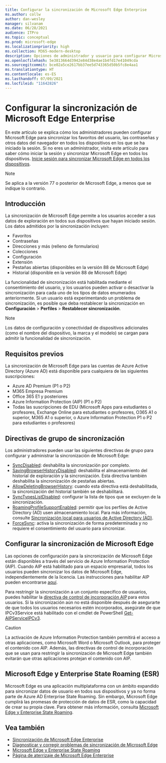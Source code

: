 ```yaml
---
title: Configurar la sincronización de Microsoft Edge Enterprise
ms.author: collw
author: dan-wesley
manager: silvanam
ms.date: 06/28/2021
audience: ITPro
ms.topic: conceptual
ms.prod: microsoft-edge
ms.localizationpriority: high
ms.collection: M365-modern-desktop
description: Opciones de administrador y usuario para configurar Microsoft Edge para sincronizar favoritos, contraseñas y otros datos del explorador.
ms.openlocfilehash: 5e3813664d3942e84d38e4ae1b4fd17e41049cda
ms.sourcegitcommit: bce02a5ce2617bb37ee5d743365d50b5fc8e4aa1
ms.translationtype: HT
ms.contentlocale: es-ES
ms.lasthandoff: 07/09/2021
ms.locfileid: "11642826"
---
```

# <a name="configure-microsoft-edge-enterprise-sync"></a>Configurar la sincronización de Microsoft Edge Enterprise

En este artículo se explica cómo los administradores pueden configurar Microsoft Edge para sincronizar los favoritos del usuario, las contraseñas y otros datos del navegador en todos los dispositivos en los que se ha iniciado la sesión. Si no eres un administrador, visita este artículo para saber cómo iniciar la sesión y sincronizar Microsoft Edge en todos los dispositivos. [Inicie sesión para sincronizar Microsoft Edge en todos los dispositivos](https://support.microsoft.com/microsoft-edge/sign-in-to-sync-microsoft-edge-across-devices-e6ffa79b-ed52-aa32-47e2-5d5597fe4674).

> [!NOTE]
> Se aplica a la versión 77 o posterior de Microsoft Edge, a menos que se indique lo contrario.

## <a name="overview"></a>Introducción

La sincronización de Microsoft Edge permite a los usuarios acceder a sus datos de exploración en todos sus dispositivos que hayan iniciado sesión. Los datos admitidos por la sincronización incluyen:

- Favoritos
- Contraseñas
- Direcciones y más (relleno de formularios)
- Colecciones
- Configuración
- Extensión
- Pestañas abiertas (disponibles en la versión 88 de Microsoft Edge)
- Historial (disponible en la versión 88 de Microsoft Edge)

La funcionalidad de sincronización está habilitada mediante el consentimiento del usuario, y los usuarios pueden activar o desactivar la sincronización para cada uno de los tipos de datos enumerados anteriormente. Si un usuario está experimentando un problema de sincronización, es posible que deba restablecer la sincronización en **Configuración** > **Perfiles** > **Restablecer sincronización**.

> [!NOTE]
> Los datos de configuración y conectividad de dispositivos adicionales (como el nombre del dispositivo, la marca y el modelo) se cargan para admitir la funcionalidad de sincronización.

## <a name="prerequisites"></a>Requisitos previos

La sincronización de Microsoft Edge para las cuentas de Azure Active Directory (Azure AD) está disponible para cualquiera de las siguientes suscripciones:

- Azure AD Premium (P1 o P2)
- M365 Empresa Premium
- Office 365 E1 y posteriores
- Azure Information Protection (AIP) (P1 o P2)
- Todas las suscripciones de EDU (Microsoft Apps para estudiantes o profesores, Exchange Online para estudiantes o profesores, O365 A1 o superior, M365 A1 o superior, o Azure Information Protection P1 o P2 para estudiantes o profesores)

## <a name="sync-group-policies"></a>Directivas de grupo de sincronización

Los administradores pueden usar las siguientes directivas de grupo para configurar y administrar la sincronización de Microsoft Edge:

- [SyncDisabled](./microsoft-edge-policies.md#syncdisabled): deshabilita la sincronización por completo.
- [SavingBrowserHistoryDisabled](./microsoft-edge-policies.md#savingbrowserhistorydisabled): deshabilita el almacenamiento del historial de exploración y la sincronización. Esta directiva también deshabilita la sincronización de pestañas abiertas.
- [AllowDeletingBrowserHistory](./microsoft-edge-policies.md#allowdeletingbrowserhistory): cuando esta directiva está deshabilitada, la sincronización del historial también se deshabilitará.
- [SyncTypesListDisabled](./microsoft-edge-policies.md#synctypeslistdisabled): configurar la lista de tipos que se excluyen de la sincronización.
- [RoamingProfileSupportEnabled](./microsoft-edge-policies.md#roamingprofilesupportenabled): permitir que los perfiles de Active Directory (AD) usen almacenamiento local. Para más información, consulte [Sincronización local para usuarios de Active Directory (AD)](./microsoft-edge-on-premises-sync.md).
- [ForceSync](/deployedge/microsoft-edge-policies#forcesync): activa la sincronización de forma predeterminada y no requiere el consentimiento del usuario para sincronizar.  

## <a name="configure-microsoft-edge-sync"></a>Configurar la sincronización de Microsoft Edge

Las opciones de configuración para la sincronización de Microsoft Edge están disponibles a través del servicio de Azure Information Protection (AIP). Cuando AIP está habilitado para un espacio empresarial, todos los usuarios pueden sincronizar los datos de Microsoft Edge, independientemente de la licencia. Las instrucciones para habilitar AIP pueden encontrarse [aquí](/azure/information-protection/activate-office365).

Para restringir la sincronización a un conjunto específico de usuarios, puedes habilitar la [directiva de control de incorporación AIP](/powershell/module/aipservice/set-aipserviceonboardingcontrolpolicy?preserve-view=true&view=azureipps) para estos usuarios. Si la sincronización aún no está disponible después de asegurarte de que todos los usuarios necesarios estén incorporados, asegúrate de que IPCv3Service está habilitado con el cmdlet de PowerShell [Get-AIPServiceIPCv3](/powershell/module/aipservice/get-aipserviceipcv3?preserve-view=true&view=azureipps).

> [!CAUTION]
> La activación de Azure Information Protection también permitirá el acceso a otras aplicaciones, como Microsoft Word o Microsoft Outlook, para proteger el contenido con AIP. Además, las directivas de control de incorporación que se usan para restringir la sincronización de Microsoft Edge también evitarán que otras aplicaciones protejan el contenido con AIP.

## <a name="microsoft-edge-and-enterprise-state-roaming-esr"></a>Microsoft Edge y Enterprise State Roaming (ESR)

Microsoft Edge es una aplicación multiplataforma con un ámbito expandido para sincronizar datos de usuario en todos sus dispositivos y ya no forma parte de Azure AD Enterprise State Roaming. Sin embargo, Microsoft Edge cumplirá las promesas de protección de datos de ESR, como la capacidad de crear su propia clave. Para obtener más información, consulta [Microsoft Edge y Enterprise State Roaming](microsoft-edge-enterprise-state-roaming.md).

## <a name="see-also"></a>Vea también

- [Sincronización de Microsoft Edge Enterprise](microsoft-edge-enterprise-sync.md)
- [Diagnosticar y corregir problemas de sincronización de Microsoft Edge](microsoft-edge-troubleshoot-enterprise-sync.md)
- [Microsoft Edge y Enterprise State Roaming](microsoft-edge-enterprise-state-roaming.md)
- [Página de aterrizaje de Microsoft Edge Enterprise](https://aka.ms/EdgeEnterprise)